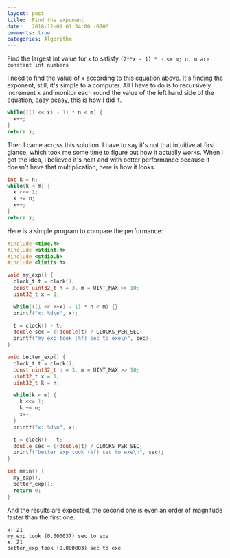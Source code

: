 ```yaml
---
layout: post
title:  Find the exponent
date:   2018-12-09 01:34:00 -0700
comments: true
categories: Algorithm
---
```


Find the largest int value for `x` to satisfy `(2**x - 1) * n <= m; n, m are constant int numbers`
<!--more-->

I need to find the value of x according to this equation above. It's finding the exponent, still, it's simple to a computer. All I have to do is to recursively increment x and monitor each round the value of the left hand side of the equation, easy peasy, this is how I did it.
```C
while(((1 << x) - 1) * n < m) {
  x++;
}
return x;
```

Then I came across this solution. I have to say it's not that intuitive at first glance, which took me some time to figure out how it actually works. When I got the idea, I believed it's neat and with better performance because it doesn't have that multiplication, here is how it looks.
```C
int k = n;
while(k < m) {
  k <<= 1;
  k += n;
  x++;
}
return x;
```

Here is a simple program to compare the performance:
```C
#include <time.h>
#include <stdint.h>
#include <stdio.h>
#include <limits.h>

void my_exp() {
  clock_t t = clock();
  const uint32_t n = 3, m = UINT_MAX >> 10;
  uint32_t x = 1;

  while(((1 << ++x) - 1) * n < m) {}
  printf("x: %d\n", x);

  t = clock() - t;
  double sec = ((double)t) / CLOCKS_PER_SEC;
  printf("my_exp took (%f) sec to exe\n", sec);
}

void better_exp() {
  clock_t t = clock();
  const uint32_t n = 3, m = UINT_MAX >> 10;
  uint32_t x = 1;
  uint32_t k = n;

  while(k < m) {
    k <<= 1;
    k += n;
    x++;
  }
  printf("x: %d\n", x);

  t = clock() - t;
  double sec = ((double)t) / CLOCKS_PER_SEC;
  printf("better_exp took (%f) sec to exe\n", sec);
}

int main() {
  my_exp();
  better_exp();
  return 0;
}
```

And the results are expected, the second one is even an order of magnitude faster than the first one.
```
x: 21
my_exp took (0.000037) sec to exe
x: 21
better_exp took (0.000003) sec to exe
```

